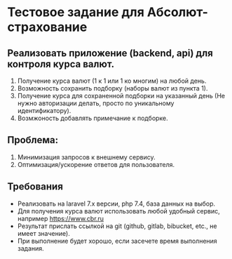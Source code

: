 # Тестовое задание для Абсолют-страхование

## Реализовать приложение (backend, api) для контроля курса валют.
1. Получение курса валют (1 к 1 или 1 ко многим) на любой день.
2. Возможность сохранить подборку (наборы валют из пункта 1).
3. Получение курса для сохраненной подборки на указанный день (Не нужно авторизации делать, просто по уникальному идентификатору).
4. Возмжоность добавлять примечание к подборке.

## Проблема:
1. Минимизация запросов к внешнему сервису.
2. Оптимизация/ускорение ответов для пользователя.

## Требования
- Реализовать на laravel 7.x версии, php 7.4, база данных на выбор.
- Для получения курса валют использовать любой удобный сервис, например https://www.cbr.ru
- Результат прислать ссылкой на git (github, gitlab, bibucket, etc., не имеет значение).
- При выполнение будет хорошо, если засечете время выполнения задания.
